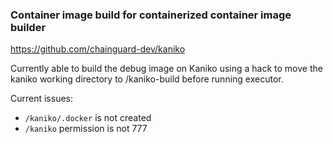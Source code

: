 ### Container image build for containerized container image builder

https://github.com/chainguard-dev/kaniko

Currently able to build the debug image on Kaniko using a hack to move the kaniko working directory to /kaniko-build before running executor.

Current issues:
- `/kaniko/.docker` is not created
- `/kaniko` permission is not 777